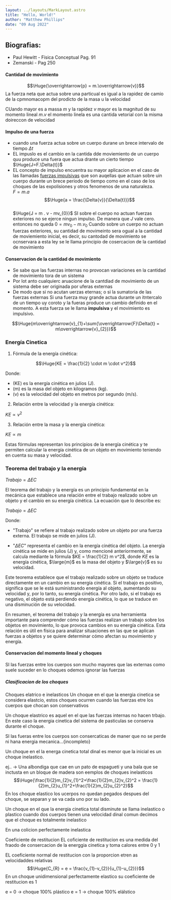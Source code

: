 ```yaml
---
layout: ../layouts/MarkLayout.astro
title: "Hello, World!"
author: "Matthew Phillips"
date: "09 Aug 2022"
---
```

## Biografias:

- Paul Hewitt - Física Conceptual Pag. 91
- Zemanski - Pag 250
#### Cantidad de movimiento
$$\Huge{\overrightarrow{p} = m.\overrightarrow{v}}$$
La fuerza neta que actua sobre una particual es igual a la rapidez de camio de la cpmnomacopm del prodicto de la masa u la velocidad 

CUando mayor es a massa $m$ y la rapidez $v$ mayor es la magnitud de su momento lineal $m.v$ el momento linela es una cantida vetorial con la misma doireccon de velocidad

#### Impulso de una fuerza
- cuando una fuerza actua sobre un cuerpo durane un brece intervalo de tiempo $\Delta{t}$ 
- EL impuslo es el cambio en la cantida dde moviemiento de un cuerpo quu produce una fuera que actua drante un cierto tiempo $\Huge{J=F.\Delta{t}}$ 
- EL concepto de impulso encuentra su mayor aplicacion en el caso de las llamadas <u>fuerzas impulsivas</u> que son auqellas que actuan sobre uin cuerpo durante un brece periodo de tiempo como en el caso de los choques de las expolisiones y otros fenomenos de una naturaleza.  
$F = m.a$      
$$\Huge{a = \frac{\Delta{v}}{\Delta{t}}}$$    
$\Huge{J = m . v - mv_{0}}$ 
SI sobre el cuerpo no actuan fuerzas exteriores no se ejerce ningun impulso. De manera que $J$ vale cero. entonces no queda $0=mv_{0}-m.v_{0}$ 
Cuando sobre un cuerpo no actuan fuerzas exteriores, su cantidad de movimeinto sera ogual a la cantidad de moviemiento inicial, es decir, su cantodad de movimiento se ocnservara a esta ley se le llama principio de cosercacion de la cantidad de movimiento

#### Conservacion de la cantidad de movimiento
- Se sabe que las fuerzas internas no provocan variaciones en la cantidad de movimiento tora de un sistema
- Por lot anto cualquierc aruacione de la cantdiad de movimiento de un sistema debe ser originada por uferas externas
- De modo que si no acutan uerzas eternas; o si la sumatoria de las fuerzas externas 
Si una fuerza muy grande actua durante un itntercalo de un tiempo uy coroto y la fueras produce un cambio definido en el momento. A esta fuerza se le llama **impulsiva** y el movimiento es impulsivo.

$$\Huge{m\overrightarrow{v}_{1}+\sum{\overrightarrow{F}\Delta{t} = m\overrightarrow{v}_{2}}}$$   

### Energía Cinetica

1. Fórmula de la energía cinética:

$$\Huge{KE = \frac{1}{2} \cdot m \cdot v^2}$$


Donde:
- \(KE\) es la energía cinética en julios (J).
- \(m\) es la masa del objeto en kilogramos (kg).
- \(v\) es la velocidad del objeto en metros por segundo (m/s).

2. Relación entre la velocidad y la energía cinética:

$KE \propto v^2$

3. Relación entre la masa y la energía cinética:

$KE \propto m$

Estas fórmulas representan los principios de la energía cinética y te permiten calcular la energía cinética de un objeto en movimiento teniendo en cuenta su masa y velocidad.

### Teorema del trabajo y la energía
$Trabajo = \Delta{EC}$

El teorema del trabajo y la energía es un principio fundamental en la mecánica que establece una relación entre el trabajo realizado sobre un objeto y el cambio en su energía cinética. La ecuación que lo describe es:

$Trabajo = \Delta{EC}$

Donde:

- "Trabajo" se refiere al trabajo realizado sobre un objeto por una fuerza externa. El trabajo se mide en julios (J).

- "$\Delta{EC}$" representa el cambio en la energía cinética del objeto. La energía cinética se mide en julios (J) y, como mencioné anteriormente, se calcula mediante la fórmula $KE = \frac{1}{2} m v^2$, donde $KE$ es la energía cinética, $\large{m}$ es la masa del objeto y $\large{v}$ es su velocidad.

Este teorema establece que el trabajo realizado sobre un objeto se traduce directamente en un cambio en su energía cinética. Si el trabajo es positivo, significa que se le está suministrando energía al objeto, aumentando su velocidad y, por lo tanto, su energía cinética. Por otro lado, si el trabajo es negativo, el objeto está perdiendo energía cinética, lo que se traduce en una disminución de su velocidad.

En resumen, el teorema del trabajo y la energía es una herramienta importante para comprender cómo las fuerzas realizan un trabajo sobre los objetos en movimiento, lo que provoca cambios en su energía cinética. Esta relación es útil en física para analizar situaciones en las que se aplican fuerzas a objetos y se quiere determinar cómo afectan su movimiento y energía.

#### Conservacion del momento lineal y choques
SI las fuerzas entre los cuerpos son mucho mayores que las externas como suele suceder en lo choques odemos ignorar las fuerzas 

##### Clasificacion de los choques
Choques elatrico e inelasticos
Un choque en el que la energia cinetica se considera elastcio, estos choques ocurren cuando las fuerzas etre los cuerpos que chocan son conservativos

Un choque elastrico es aquel en el  que las fuerzas internas no hacen trbajo. En este caso la energia cinetica del sistema de pasticulas se conserva durante el choque.

SI las fueras entre los cuerpos son consercaticas de maner que no se perde ni hana energia mecanica...{incompleto}

Un choque en el la energa cinetica total dinal es menor que la inicial es un choque inelastico.

ej.. -> Una albondiga que cae en un pato de espagueti y una bala que se inctusta en un bloque de madera son eemplos de choques inelasticos
$$\Huge{\frac{1}{2}m_{2}v_{1}^2+\frac{1}{2}m_{2}v_{2}^2 = \frac{1}{2}m_{2}u_{1}^2+\frac{1}{2}m_{2}u_{2}^2}$$En los choque elastico los ucerpos no quedan pegados despues del choque, se separan y se va cada uno por su lado.

Un choque en el que la energia cinetica total disminute se llama inelastico o plastico cuando dos cuerpos tienen una velocidad dinal comun decimos que el choque es totalmente inelastico

En una colicion perfectamente inelastica

Coeficiente de restitucion
EL coficiente de restitucion es una medida del fraodo de consercacion de la energgia cinetica y toma calores entre 0 y 1

 EL coeficiente normal de restitucion con la proporcion etren as velocidaddes relativas
$$\Huge{C_{R} = e = \frac{v_{1}-v_{2}}{u_{1}-u_{2}}}$$
En un choque unidimensional perfectamente elastico su coeficiente de restitucion es 1

e = 0 -> choque 100% plástico
e = 1 -> choque 100% elálstico